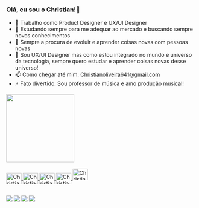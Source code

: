 ### Olá, eu sou o Christian!👋

- 🔭 Trabalho como Product Designer e UX/UI Designer 
- 🌱 Estudando sempre para me adequar ao mercado e buscando sempre novos conhecimentos
- 👯 Sempre a procura de evoluir e aprender coisas novas com pessoas novas 
- 🤔 Sou UX/UI Designer mas como estou integrado no mundo e universo da tecnologia, sempre quero estudar e aprender coisas novas desse universo!
- 📫 Como chegar até mim: Christianoliveira641@gmail.com
- ⚡ Fato divertido: Sou professor de música e amo produção musical! 

<div>
  <a href="https:/github.com/christian341">
  <img height="180em" src="https://github-readme-stats.vercel.app/api?username=christian341&show_icons=true&theme=dark&radical"/>
  <!--<img height="180em" src="https://github-readme-stats.vercel.app/api/top-langs/?username=christian341&layout=compact&langs_count=16&theme=dark"/>-->
</div>
  
<div style=display: inline_block"><br>
  <img align="center" alt="Christian Figma" height="30" width="40" src="https://cdn.jsdelivr.net/gh/devicons/devicon/icons/figma/figma-original.svg"/>
  <img align="center" alt="Christian Html" height="30" width="40" src="https://cdn.jsdelivr.net/gh/devicons/devicon/icons/html5/html5-original.svg"/>
  <img align="center" alt="Christian Css" height="30" width="40" src="https://cdn.jsdelivr.net/gh/devicons/devicon/icons/css3/css3-original.svg"/>
  <img align="center" alt="Christian Css" height="30" width="40" src="https://cdn.jsdelivr.net/gh/devicons/devicon/icons/javascript/javascript-original.svg"/> 
  <img aligh="center" alt="Christian React" height="30" width="40" src="https://icons8.com.br/icon/wPohyHO_qO1a/reagir"/>
                                                                                                                                                </div>

##

<div>
  <a href="mailto:christianoliveira641@gmail.com"><img src="https://img.shields.io/badge/Gmail-D14836?style=for-the-badge&logo=gmail&logoColor=white"/></a>
  <a href="https://api.whatsapp.com/send?phone=5511985474377&text=Ol%C3%A1%2C%20Christian!"><img src="https://img.shields.io/badge/WhatsApp-25D366?style=for-the-badge&logo=whatsapp&logoColor=white"/></a>
  <a href="https://www.linkedin.com/in/christian-oliveira-5469331a0/"><img src="https://img.shields.io/badge/LinkedIn-0077B5?style=for-the-badge&logo=linkedin&logoColor=white"/></a>
  <a href="https://www.instagram.com/chrisilvas2/"><img src="https://img.shields.io/badge/Instagram-E4405F?style=for-the-badge&logo=instagram&logoColor=white"/></a>
</div>

